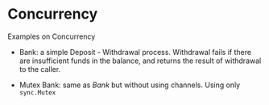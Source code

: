 # Concurrency

Examples on Concurrency 

- Bank:  a simple Deposit - Withdrawal process.
Withdrawal fails if there are insufficient funds in the balance, and returns the result of withdrawal to the caller.

- Mutex Bank: same as _Bank_ but without using channels. Using only `sync.Mutex`